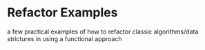# Refactor Examples
a few practical examples of how to refactor classic algorithms/data strictures in using a functional approach
